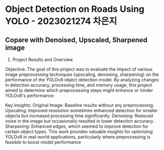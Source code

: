 # Object Detection on Roads Using YOLO - 2023021274 차은지
## Copare with Denoised, Upscaled, Sharpened image

1. Project Results and Overview

Objective:
The goal of this project was to evaluate the impact of various image preprocessing techniques (upscaling, denoising, sharpening) on the performance of the YOLOv8 object detection model. By analyzing changes in detection accuracy, processing time, and memory usage, this project aimed to determine which preprocessing steps might enhance or hinder YOLOv8's performance.

Key Insights:
Original Image: Baseline results without any preprocessing.
Upscaling: Improved resolution sometimes enhanced detection for smaller objects but increased processing time significantly.
Denoising: Reduced noise in the image but occasionally resulted in lower detection accuracy.
Sharpening: Enhanced edges, which seemed to improve detection for certain object types.
This work provides valuable insights for optimizing YOLOv8 in real-world applications, particularly where preprocessing is feasible to boost model performance
